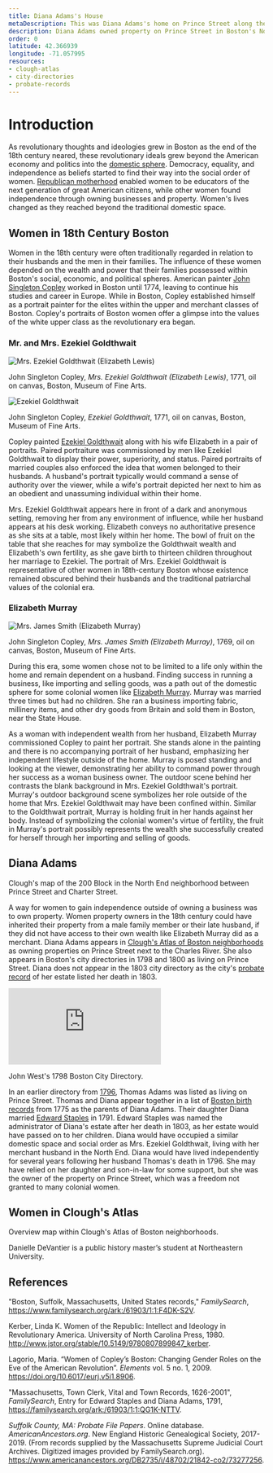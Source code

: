 ```yaml
---
title: Diana Adams's House
metaDescription: This was Diana Adams's home on Prince Street along the Charles River.
description: Diana Adams owned property on Prince Street in Boston's North End, as represented in Clough's Atlas of Boston neighborhoods based on the Direct Tax Census of 1798.
order: 0
latitude: 42.366939
longitude: -71.057995
resources:
- clough-atlas
- city-directories
- probate-records
---
```

# Introduction
As revolutionary thoughts and ideologies grew in Boston as the end of the 18th century neared, these revolutionary ideals grew beyond the American economy and politics into the [domestic sphere](https://ejournals.bc.edu/index.php/elements/article/view/8906). Democracy, equality, and independence as beliefs started to find their way into the social order of women. [Republican motherhood](https://uncpress.org/book/9780807846322/women-of-the-republic/) enabled women to be educators of the next generation of great American citizens, while other women found independence through owning businesses and property. Women's lives changed as they reached beyond the traditional domestic space.

## Women in 18th Century Boston
Women in the 18th century were often traditionally regarded in relation to their husbands and the men in their families. The influence of these women depended on the wealth and power that their families possessed within Boston's social, economic, and political spheres. American painter [John Singleton Copley](https://www.nga.gov/collection/artist-info.1162.html#biography) worked in Boston until 1774, leaving to continue his studies and career in Europe. While in Boston, Copley established himself as a portrait painter for the elites within the upper and merchant classes of Boston. Copley's portraits of Boston women offer a glimpse into the values of the white upper class as the revolutionary era began. 

### Mr. and Mrs. Ezekiel Goldthwait
![Mrs. Ezekiel Goldthwait (Elizabeth Lewis)](https://collections.mfa.org/internal/media/dispatcher/1017854/resize%3Aformat%3Dthumbnail)

John Singleton Copley, *Mrs. Ezekiel Goldthwait (Elizabeth Lewis)*, 1771, oil on canvas, Boston, Museum of Fine Arts. 

![Ezekiel Goldthwait](https://collections.mfa.org/internal/media/dispatcher/1055373/resize%3Aformat%3Dthumbnail)

John Singleton Copley, *Ezekiel Goldthwait*, 1771, oil on canvas, Boston, Museum of Fine Arts. 

Copley painted [Ezekiel Goldthwait](https://collections.mfa.org/objects/32757/ezekiel-goldthwait?ctx=bd9b771e-e8cb-49e3-be0c-00821a067539&idx=1) along with his wife Elizabeth in a pair of portraits. Paired portraiture was commissioned by men like Ezekiel Goldthwait to display their power, superiority, and status. Paired portraits of married couples also enforced the idea that women belonged to their husbands. A husband's portrait typically would command a sense of authority over the viewer, while a wife's portrait depicted her next to him as an obedient and unassuming individual within their home. 

Mrs. Ezekiel Goldthwait appears here in front of a dark and anonymous setting, removing her from any environment of influence, while her husband appears at his desk working. Elizabeth conveys no authoritative presence as she sits at a table, most likely within her home. The bowl of fruit on the table that she reaches for may symbolize the Goldthwait wealth and Elizabeth's own fertility, as she gave birth to thirteen children throughout her marriage to Ezekiel. The portrait of Mrs. Ezekiel Goldthwait is representative of other women in 18th-century Boston whose existence remained obscured behind their husbands and the traditional patriarchal values of the colonial era. 

### Elizabeth Murray
![Mrs. James Smith (Elizabeth Murray)](https://collections.mfa.org/internal/media/dispatcher/842666/resize%3Aformat%3Dthumbnail)

John Singleton Copley, *Mrs. James Smith (Elizabeth Murray)*, 1769, oil on canvas, Boston, Museum of Fine Arts. 

During this era, some women chose not to be limited to a life only within the home and remain dependent on a husband. Finding success in running a business, like importing and selling goods, was a path out of the domestic sphere for some colonial women like [Elizabeth Murray](https://www.bwht.org/explore/elizabeth-murray/). Murray was married three times but had no children. She ran a business importing fabric, millinery items, and other dry goods from Britain and sold them in Boston, near the State House. 

As a woman with independent wealth from her husband, Elizabeth Murray commissioned Copley to paint her portrait. She stands alone in the painting and there is no accompanying portrait of her husband, emphasizing her independent lifestyle outside of the home. Murray is posed standing and looking at the viewer, demonstrating her ability to command power through her success as a woman business owner. The outdoor scene behind her contrasts the blank background in Mrs. Ezekiel Goldthwait's portrait. Murray's outdoor background scene symbolizes her role outside of the home that Mrs. Ezekiel Goldthwait may have been confined within. Similar to the Goldthwait portrait, Murray is holding fruit in her hands against her body. Instead of symbolizing the colonial women's virtue of fertility, the fruit in Murray's portrait possibly represents the wealth she successfully created for herself through her importing and selling of goods.  

## Diana Adams
<zoomable-image type="static-external" src="https://www.masshist.org/database/images/5052_block200_work_lg.jpg" alt="A map from Clough's Atlas of Boston neighborhoods from the Massachusetts Historical Society" caption="Clough's map of the 200 Block neighborhood in the North End."></zoomable-image>
Clough's map of the 200 Block in the North End neighborhood between Prince Street and Charter Street.

A way for women to gain independence outside of owning a business was to own property. Women property owners in the 18th century could have inherited their property from a male family member or their late husband, if they did not have access to their own wealth like Elizabeth Murray did as a merchant. Diana Adams appears in [Clough's Atlas of Boston neighborhoods](https://www.masshist.org/database/1761) as owning properties on Prince Street next to the Charles River. She also appears in Boston's city directories in 1798 and 1800 as living on Prince Street.  Diana does not appear in the 1803 city directory as the city's [probate record](https://www.americanancestors.org/DB2735/i/48702/21842-co2/73277256) of her estate listed her death in 1803.

![1798 Boston City Directory](https://ia802203.us.archive.org/BookReader/BookReaderImages.php?zip=/34/items/bd-1798/BD_1798_jp2.zip&file=BD_1798_jp2/BD_1798_0007.jp2&id=bd-1798&scale=16&rotate=0)

John West's 1798 Boston City Directory.

In an earlier directory from [1796](https://archive.org/details/bd-1796/page/n13/mode/2up), Thomas Adams was listed as living on Prince Street. Thomas and Diana appear together in a list of [Boston birth records](https://www.familysearch.org/ark:/61903/1:1:F4DK-S2V) from 1775 as the parents of Diana Adams. Their daughter Diana married [Edward Staples](https://familysearch.org/ark:/61903/1:1:QG1K-NTTV) in 1791. Edward Staples was named the administrator of Diana's estate after her death in 1803, as her estate would have passed on to her children. Diana would have occupied a similar domestic space and social order as Mrs. Ezekiel Goldthwait, living with her merchant husband in the North End. Diana would have lived independently for several years following her husband Thomas's death in 1796. She may have relied on her daughter and son-in-law for some support, but she was the owner of the property on Prince Street, which was a freedom not granted to many colonial women. 

## Women in Clough's Atlas
<zoomable-image type="static-external" src="https://www.masshist.org/database/images/5052_leaffront_work_lg.jpg" alt="Overview Map from Clough's Atlas of Boston neighborhoods" caption="Overview map within Clough’s Atlas of Boston neighborhoods."></zoomable-image>
Overview map within Clough's Atlas of Boston neighborhoods. 


Danielle DeVantier is a public history master’s student at Northeastern University. 


## References

"Boston, Suffolk, Massachusetts, United States records," *FamilySearch*, https://www.familysearch.org/ark:/61903/1:1:F4DK-S2V. 

Kerber, Linda K. Women of the Republic: Intellect and Ideology in Revolutionary America. University of North Carolina Press, 1980. http://www.jstor.org/stable/10.5149/9780807899847_kerber.

Lagorio, Maria. “Women of Copley’s Boston: Changing Gender Roles on the Eve of the American Revolution”. *Elements* vol. 5 no. 1, 2009. https://doi.org/10.6017/eurj.v5i1.8906.

"Massachusetts, Town Clerk, Vital and Town Records, 1626-2001", *FamilySearch*, Entry for Edward Staples and Diana Adams, 1791, https://familysearch.org/ark:/61903/1:1:QG1K-NTTV.

*Suffolk County, MA: Probate File Papers*. Online database. *AmericanAncestors.org*. New England Historic Genealogical Society, 2017-2019. (From records supplied by the Massachusetts Supreme Judicial Court Archives. Digitized images provided by FamilySearch.org). https://www.americanancestors.org/DB2735/i/48702/21842-co2/73277256. 
